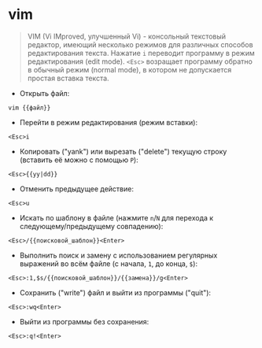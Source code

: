 # vim

> VIM (Vi IMproved, улучшенный Vi) - консольный текстовый редактор, имеющий несколько режимов для различных способов редактирования текста.
> Нажатие `i` переводит программу в режим редактирования (edit mode).
> `<Esc>` возращает программу обратно в обычный режим (normal mode), в котором не допускается простая вставка текста.

- Открыть файл:

`vim {{файл}}`

- Перейти в режим редактирования (режим вставки):

`<Esc>i`

- Копировать ("yank") или вырезать ("delete") текущую строку (вставить её можно с помощью `P`):

`<Esc>{{yy|dd}}`

- Отменить предыдущее действие:

`<Esc>u`

- Искать по шаблону в файле (нажмите `n`/`N` для перехода к следующему/предыдущему совпадению):

`<Esc>/{{поисковой_шаблон}}<Enter>`

- Выполнить поиск и замену с использованием регулярных выражений во всём файле (с начала, `1`, до конца, `$`):

`<Esc>:1,$s/{{поисковой_шаблон}}/{{замена}}/g<Enter>`

- Сохранить ("write") файл и выйти из программы ("quit"):

`<Esc>:wq<Enter>`

- Выйти из программы без сохранения:

`<Esc>:q!<Enter>`
